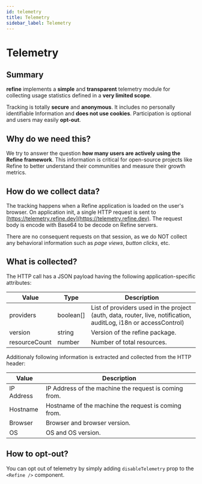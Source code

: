 ```yaml
---
id: telemetry
title: Telemetry
sidebar_label: Telemetry
---
```


# Telemetry


## Summary

**refine** implements a **simple** and **transparent** telemetry module for collecting usage statistics defined in a **very limited scope**. 

Tracking is totally **secure** and **anonymous**. It includes no personally identifiable Information and **does not use cookies**. Participation is optional and users may easily **opt-out**.


## Why do we need this?

We try to answer the question **how many users are actively using the Refine framework**. This information is critical for open-source projects like Refine to better understand their communities and measure their growth metrics.


## How do we collect data?

The tracking happens when a Refine application is loaded on the user's browser. On application init, a single HTTP request is sent to [https://telemetry.refine.dev](https://telemetry.refine.dev). The request body is encode with Base64 to be decode on Refine servers.

There are no consequent requests on that session, as we do NOT collect any behavioral information such as _page views_, _button clicks_, etc.


## What is collected?

The HTTP call has a JSON payload having the following application-specific attributes:

| Value         | Type      | Description                                                                                                     |
| ------------- | --------- | --------------------------------------------------------------------------------------------------------------- |
| providers     | boolean[] | List of providers used in the project (auth, data, router, live, notification, auditLog, i18n or accessControl) |
| version       | string    | Version of the refine package.                                                                                  |
| resourceCount | number    | Number of total resources.                                                                                      |

Additionaly following information is extracted and collected from the HTTP header:

| Value      | Description                                           |
| ---------- | ----------------------------------------------------- |
| IP Address | IP Address of the machine the request is coming from. |
| Hostname   | Hostname of the machine the request is coming from.   |
| Browser    | Browser and browser version.                          |
| OS         | OS and OS version.                                    |

## How to opt-out?

You can opt out of telemetry by simply adding `disableTelemetry` prop to the `<Refine />` component.